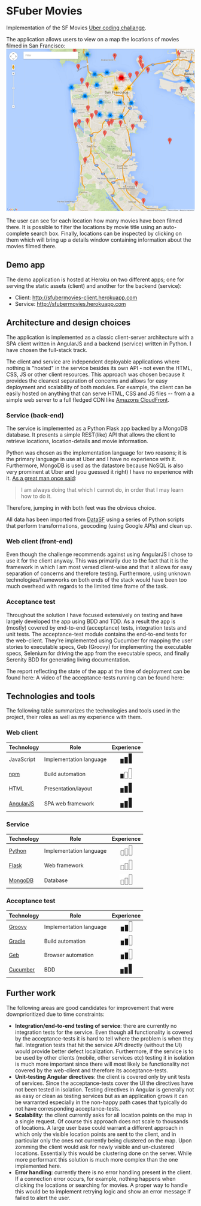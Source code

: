 SFuber Movies
==============

Implementation of the SF Movies [Uber coding challange][uberchallange].

The application allows users to view on a map the locations of movies filmed in San Francisco:
![Screenshot][app-screenshot]

The user can see for each location how many movies have been filmed there. It is possible to filter
the locations by movie title using an auto-complete search box. Finally, locations can be inspected by
clicking on them which will bring up a details window containing information about the movies filmed there.

[app-screenshot]: resources/app-screenshot.png
[uberchallange]: https://github.com/uber/coding-challenge-tools

## Demo app
The demo application is hosted at Heroku on two different apps; one for serving the static assets (client) and another for the backend (service):

* Client: http://sfubermovies-client.herokuapp.com
* Service: http://sfubermovies.herokuapp.com

## Architecture and design choices
The application is implemented as a classic client-server architecture with a SPA client written in AngularJS and a
backend (service) written in Python. I have chosen the full-stack track.

The client and service are independent deployable applications where nothing is "hosted" in the service besides its own API - 
not even the HTML, CSS, JS or other client resources. This approach was chosen because it provides the cleanest separation of
concerns and allows for easy deployment and scalability of both modules. For example, the client can be easily hosted on 
anything that can serve HTML, CSS and JS files -- from a a simple web server to a full fledged CDN like [Amazons CloudFront][cloudfront].

### Service (back-end)
The service is implemented as a Python Flask app backed by a MongoDB database. It presents a simple REST(like) API that
allows the client to retrieve locations, location-details and movie information.

Python was chosen as the implementation language for two reasons; it is the primary language in use at Uber
and I have no experience with it. Furthermore, MongoDB is used as the datastore because NoSQL is also very prominent
at Uber and (you guessed it right) I have no experience with it. [As a great man once said][picassoquote]:
> I am always doing that which I cannot do, in order that I may learn how to do it.
 
Therefore, jumping in with both feet was the obvious choice. 

All data has been imported from [DataSF][datasf] using a series of Python scripts that perform transformations, geocoding
(using Google APIs) and clean up.

[datasf]: https://data.sfgov.org/Culture-and-Recreation/Film-Locations-in-San-Francisco/yitu-d5am
[picassoquote]: http://www.brainyquote.com/quotes/quotes/p/pablopicas107571.html

### Web client (front-end)
Even though the challenge recommends against using AngularJS I chose to use it for the client anyway. This was primarily due to the
fact that it is the framework in which I am most versed client-wise and that it allows for easy separation of concerns and
therefore testing. Furthermore, using unknown technologies/frameworks on both ends of the stack would have been too much overhead
with regards to the limited time frame of the task.

[cloudfront]: https://aws.amazon.com/cloudfront

### Acceptance test
Throughout the solution I have focused extensively on testing and have largely developed the app using BDD and TDD.
As a result the app is (mostly) covered by end-to-end (acceptance) tests, integration tests and unit tests. 
The acceptance-test module contains the end-to-end tests for the web-client. They're implemented using Cucumber 
for mapping the user stories to executable specs, Geb (Groovy) for implementing the executable specs, 
Selenium for driving the app from the executable specs, and finally Serenity BDD for generating living documentation.

The report reflecting the state of the app at the time of deployment can be found here:
A video of the acceptance-tests running can be found here:

## Technologies and tools
The following table summarizes the technologies and tools used in the project, their roles as well as my experience with them.

### Web client
Technology            | Role                    | Experience
----------------------|-------------------------|:---------------------:
JavaScript            | Implementation language | ![Master][master]
[npm][npm]            | Build automation        | ![Beginner][beginner]
HTML                  | Presentation/layout     | ![Master][master]
[AngularJS][angular]  | SPA web framework       | ![Master][master]

[npm]: https://www.npmjs.com
[angular]: https://angularjs.org

### Service
Technology       | Role                       | Experience
-----------------|----------------------------|:---------------------:
[Python][python] | Implementation language    | ![None][none]
[Flask][flask]   | Web framework              | ![None][none]
[MongoDB][mongo] | Database                   | ![None][none]

[python]: https://www.python.org
[flask]: http://flask.pocoo.org
[mongo]: https://www.mongodb.org

### Acceptance test
Technology           | Role                    | Experience
---------------------|-------------------------|:---------------------:
[Groovy][groovy]     | Implementation language | ![Advanced][advanced]
[Gradle][gradle]     | Build automation        | ![Advanced][advanced]
[Geb][geb]           | Browser automation      | ![Advanced][advanced]
[Cucumber][cucumber] | BDD                     | ![Master][master]

[groovy]: http://www.groovy-lang.org
[gradle]: http://gradle.org
[geb]: http://www.gebish.org
[cucumber]: https://cucumber.io

[none]: resources/icons/none.png
[beginner]: resources/icons/beginner.png
[advanced]: resources/icons/advanced.png
[master]: resources/icons/master.png

## Further work
The following areas are good candidates for improvement that were downprioritized due to time constraints:

* __Integration/end-to-end testing of service__: there are currently no integration tests for the service. Even though
all functionality is covered by the acceptance-tests it is hard to tell where the problem is when they fail. Integration tests
that hit the service API directly (without the UI) would provide better defect localization. Furthermore, if the service is
to be used by other clients (mobile, other services etc) testing it in isolation is much more important since there will 
most likely be functionality not covered by the web-client and therefore its acceptance-tests.
* __Unit-testing Angular directives__: the client is covered only by unit tests of services. Since the acceptance-tests cover the UI
the directives have not been tested in isolation. Testing directives in Angular is generally not as easy or clean as testing services
but as an application grows it can be warranted especially in the non-happy path cases that typically do not have corresponding acceptance-tests.
* __Scalability__: the client currently asks for all location points on the map in a single request. Of course this approach does not
 scale to thousands of locations. A large user base could warrant a different approach in which only the visible location points are
 sent to the client, and in particular only the ones not currently being clustered on the map. Upon zomming the client would ask for
 newly visible and un-clustered locations. Essentially this would be clustering done on the server. While more performant this solution
 is much more complex than the one implemented here.
 * __Error handling__: currently there is no error handling present in the client. If a connection error occurs, for example, nothing
 happens when clicking the locations or searching for movies. A proper way to handle this would be to implement retrying logic and
 show an error message if failed to alert the user.
